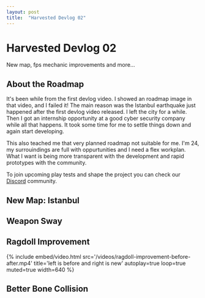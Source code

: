 ```yaml
---
layout: post
title:  "Harvested Devlog 02"
---
```



# Harvested Devlog 02

New map, fps mechanic improvements and more...

## About the Roadmap

It's been while from the first devlog video. I showed an roadmap image in that video, and I failed it! The main reason was the Istanbul earthquake just happened after the first devlog video released. I left the city for a while. Then I got an internship opportunity at a good cyber security company while all that happens. It took some time for me to settle things down and again start developing.

This also teached me that very planned roadmap not suitable for me. I'm 24, my surrouindings are full with oppurtunities and I need a flex workplan. What I want is being more transparent with the development and rapid prototypes with the community.

To join upcoming play tests and shape the project you can check our [Discord](https://discord.gg/PwynBxqNyy) community.

## New Map: Istanbul

	







## Weapon Sway

## Ragdoll Improvement

<div class="video-640 video-nopause">
{%
  include embed/video.html
  src='/videos/ragdoll-improvement-before-after.mp4'
  title='left is before and right is new'
  autoplay=true
  loop=true
  muted=true
  width=640
%}
</div>

## Better Bone Collision
